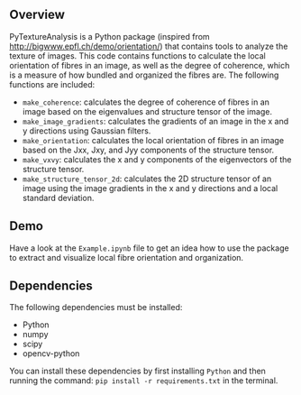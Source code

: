 ## Overview

PyTextureAnalysis is a Python package (inspired from http://bigwww.epfl.ch/demo/orientation/) that contains tools to analyze the texture of images. This code contains functions to calculate the local orientation of fibres in an image, as well as the degree of coherence, which is a measure of how bundled and organized the fibres are. The following functions are included:

- `make_coherence`: calculates the degree of coherence of fibres in an image based on the eigenvalues and structure tensor of the image.
- `make_image_gradients`: calculates the gradients of an image in the x and y directions using Gaussian filters.
- `make_orientation`: calculates the local orientation of fibres in an image based on the Jxx, Jxy, and Jyy components of the structure tensor.
- `make_vxvy`: calculates the x and y components of the eigenvectors of the structure tensor.
- `make_structure_tensor_2d`: calculates the 2D structure tensor of an image using the image gradients in the x and y directions and a local standard deviation.

## Demo

Have a look at the `Example.ipynb` file to get an idea how to use the package to extract and visualize local fibre orientation and organization.

## Dependencies

The following dependencies must be installed:

- Python
- numpy
- scipy
- opencv-python

You can install these dependencies by first installing `Python` and then running the command: `pip install -r requirements.txt` in the terminal.
